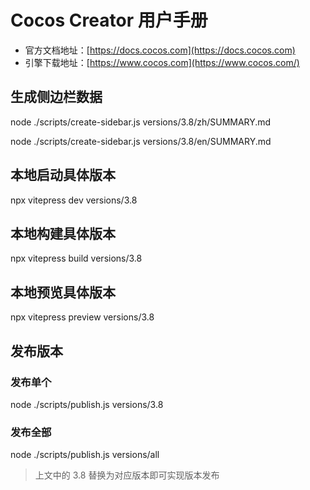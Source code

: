 
# Cocos Creator 用户手册

- 官方文档地址：[https://docs.cocos.com](https://docs.cocos.com)
- 引擎下载地址：[https://www.cocos.com](https://www.cocos.com/)

## 生成侧边栏数据

node ./scripts/create-sidebar.js versions/3.8/zh/SUMMARY.md

node ./scripts/create-sidebar.js versions/3.8/en/SUMMARY.md

## 本地启动具体版本

npx vitepress dev versions/3.8

## 本地构建具体版本

npx vitepress build versions/3.8

## 本地预览具体版本

npx vitepress preview versions/3.8

## 发布版本

### 发布单个

node ./scripts/publish.js versions/3.8

### 发布全部

node ./scripts/publish.js versions/all

>上文中的 3.8 替换为对应版本即可实现版本发布

